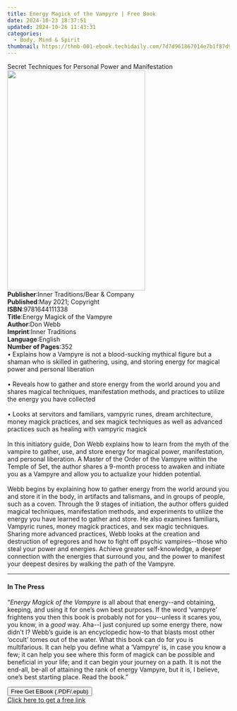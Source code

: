 ```yaml
---
title: Energy Magick of the Vampyre | Free Book
date: 2024-10-23 18:37:51
updated: 2024-10-26 11:43:31
categories:
  - Body, Mind & Spirit
thumbnail: https://thmb-001-ebook.techidaily.com/7d7d961867014e7b1f87d9d3d924483a7796c5056f7611ce048eac3155ee8eb3.jpg
---
```

<main id="book-container">
  <div class="flex flex-col">
    <div class="book-brief flex-1 py-6 px-4 sm:p-6 md:py-10 md:px-8">
      <!-- brief-->
      <div class="book-brief-main">
        Secret Techniques for Personal Power and Manifestation
      </div>
    </div>
    <div
      class="book-meta-info flex-1 grid gap-4 col-start-1 col-end-3 row-start-1 sm:mb-6 sm:grid-cols-4 lg:gap-6 lg:col-start-2 lg:row-end-6 lg:row-span-6 lg:mb-0"
    >
      <div
        class="book-meta-info-left place-content-center mt-4 p-4 text-sm leading-6 col-start-2 col-span-2 dark:text-slate-400"
      >
        <img
          class="w-full h-500 object-cover rounded-lg sm:h-255 sm:col-span-2 lg:col-span-full"
          src="https://img-001-ebook.techidaily.com/db39285cc33b0324c9f5c3781a2908f0a7add5ae7ae60edeb11073a986e227e0.jpg"
          alt=""
          width="312"
          height="500"
        />
      </div>
      <div
        class="book-meta-info-right mt-2 col-start-1 row-start-2 col-span-3 self-center"
      >
        <!-- meta data  -->
        <div class="flex flex-col px-4 md:px-8">
          <div class="flex-1">
            <strong>Publisher</strong>:<span class="px-2"
              >Inner Traditions/Bear &amp; Company</span
            >
          </div>
          <div class="flex-1">
            <strong>Published</strong>:<span class="px-2"
              >May 2021; Copyright</span
            >
          </div>
          <div class="flex-1">
            <strong>ISBN</strong>:<span class="px-2">9781644111338</span>
          </div>
          <div class="flex-1">
            <strong>Title</strong>:<span class="px-2"
              >Energy Magick of the Vampyre</span
            >
          </div>
          <div class="flex-1">
            <strong>Author</strong>:<span class="px-2">Don Webb</span>
          </div>
          <div class="flex-1">
            <strong>Imprint</strong>:<span class="px-2">Inner Traditions</span>
          </div>
          <div class="flex-1">
            <strong>Language</strong>:<span class="px-2">English</span>
          </div>
          <div class="flex-1">
            <strong>Number of Pages</strong>:<span class="px-2">352</span>
          </div>
        </div>
      </div>
    </div>
    <div class="book-description flex-1 py-6 px-4 sm:p-6 md:py-10 md:px-8">
      <div class="book-description-main">
        <div accordion-content="" id="description">
          • Explains how a Vampyre is not a blood-sucking mythical figure but a
          shaman who is skilled in gathering, using, and storing energy for
          magical power and personal liberation <br /><br />• Reveals how to
          gather and store energy from the world around you and shares magical
          techniques, manifestation methods, and practices to utilize the energy
          you have collected <br /><br />• Looks at servitors and familiars,
          vampyric runes, dream architecture, money magick practices, and sex
          magick techniques as well as advanced practices such as healing with
          vampyric magick <br /><br />In this initiatory guide, Don Webb
          explains how to learn from the myth of the vampire to gather, use, and
          store energy for magical power, manifestation, and personal
          liberation. A Master of the Order of the Vampyre within the Temple of
          Set, the author shares a 9-month process to awaken and initiate you as
          a Vampyre and allow you to actualize your hidden potential.
          <br /><br />Webb begins by explaining how to gather energy from the
          world around you and store it in the body, in artifacts and talismans,
          and in groups of people, such as a coven. Through the 9 stages of
          initiation, the author offers guided magical techniques, manifestation
          methods, and experiments to utilize the energy you have learned to
          gather and store. He also examines familiars, Vampyric runes, money
          magick practices, and sex magic techniques. Sharing more advanced
          practices, Webb looks at the creation and destruction of egregores and
          how to fight off psychic vampires--those who steal your power and
          energies. Achieve greater self-knowledge, a deeper connection with the
          energies that surround you, and the power to manifest your deepest
          desires by walking the path of the Vampyre.
        </div>
        <div class="accordion-fader"></div>
      </div>
    </div>
    <div class="book-excerpts flex-1 py-6 px-4 sm:p-6 md:py-10 md:px-8">
      <!-- excerpts-->
      <div class="book-excerpts-main">
        <hr />
        <h4 class="placeholder placeholder-heading">
          <span>In The Press</span>
        </h4>
        <p>
          “<i>Energy Magick of the Vampyre</i> is all about that energy--and
          obtaining, keeping, and using it for one’s own best purposes. If the
          word ‘vampyre’ frightens you then this book is probably not for
          you--unless it scares you, you know, in a <i>good</i> way. Aha--I just
          conjured up some energy there, now didn’t I? Webb’s guide is an
          encyclopedic how-to that blasts most other ‘occult’ tomes out of the
          water. What this book can do for you is multifarious. It can help you
          define what a ‘Vampyre’ is, in case you know a few; it can help you
          see where this form of magick can be possible and beneficial in your
          life; and it can begin your journey on a path. It is not the end-all,
          be-all of attaining the rank of energy Vampyre, but it is, I believe,
          one’s best starting place. Read the book.”
        </p>
      </div>
    </div>
    <div
      class="book-about-author flex-1 py-6 px-4 sm:p-6 md:py-10 md:px-8"
    ></div>
    <div class="book-free-get flex-1 py-6 px-4 sm:p-6 md:py-10 md:px-8">
      <button
        id="btn-free-get"
        class="bg-blue-500 hover:bg-blue-700 text-white font-bold py-2 px-4 rounded"
      >
        Free Get EBook (.PDF/.epub)
      </button>
      <div id="countdown-display" class="px-2 text-lg mt-2"></div>
      <a
        id="free-link"
        class="hidden bg-blue-500 hover:bg-blue-700 text-white font-bold py-2 px-4 rounded"
        href="https://www.ebooks.com/en-us/book/210133170/energy-magick-of-the-vampyre/don-webb/"
        target="_blank"
        >Click here to get a free link</a
      >
    </div>
    <script>
      let countdownTime = 0;
      let countdownInterval = null;
      document
        .getElementById('btn-free-get')
        .addEventListener('click', startCountdown);
      function startCountdown() {
        countdownTime = new Date().getTime() + 60000 * 3;
        countdownInterval = setInterval(updateCountdown, 1000);
        document.getElementById('btn-free-get').disabled = true;
        document
          .getElementById('btn-free-get')
          .classList.add('bg-gray-500', 'cursor-not-allowed');
      }
      function updateCountdown() {
        let currentTime = new Date().getTime();
        let timeLeft = countdownTime - currentTime;
        let secondsLeft = Math.floor(timeLeft / 1000);
        document.getElementById('countdown-display').innerHTML =
          `Remaining time: ${secondsLeft} seconds.`;
        if (secondsLeft <= 0) {
          clearInterval(countdownInterval);
          document.getElementById('btn-free-get').classList.add('hidden');
          document.getElementById('free-link').classList.remove('hidden');
          document.getElementById('countdown-display').innerHTML = '';
        }
      }
    </script>
  </div>
</main>
